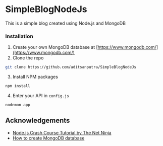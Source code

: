 # SimpleBlogNodeJs

This is a simple blog created using Node.js and MongoDB

### Installation

1. Create your own MongoDB database at [https://www.mongodb.com/](https://www.mongodb.com/)
2. Clone the repo
```sh
git clone https://github.com/aditsanputra/SimpleBlogNodeJs
```
3. Install NPM packages
```sh
npm install
```
4. Enter your API in `config.js`
```sh
nodemon app
```

<!-- ACKNOWLEDGEMENTS -->
## Acknowledgements
* [Node.js Crash Course Tutorial by The Net Ninja](https://www.youtube.com/playlist?list=PL4cUxeGkcC9jsz4LDYc6kv3ymONOKxwBU)
* [How to create MongoDB database](https://www.youtube.com/watch?v=bxsemcrY4gQ)
